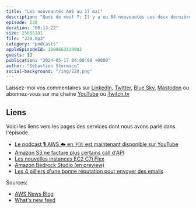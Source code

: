 ```yaml
---
title: "Les nouveautés AWS au 17 mai"
description: "Quoi de neuf ?: Il y a eu 64 nouveautés ces deux dernières semaines, j'en ai retenu trois qui me semblent importantes pour les builders, les développeurs/euses. Dans cet épisode je parle d'une nouvelle façon vraiment cool d'accèder à Amazon Bedrock, des instances EC2 Flex, d'un changement important de la facturation de Amazon S3 et d'un article de blog au sujet de l'envoi d'email en masse avec le service SES"
episode: 220
duration: "00:13:22"
size: 25685181
file: "220.mp3"
category: "podcasts"
appleEpisodeId: 1000663119982
guests: []
publication: "2024-05-17 04:00:00 +0000"
author: "Sébastien Stormacq"
social-background: "/img/220.png"
---
```


Laissez-moi vos commentaires sur [LinkedIn](https://www.linkedin.com/in/sebastienstormacq/), [Twitter](https://twitter.com/sebsto), [Blue Sky](https://bsky.app/profile/sebsto.bsky.social), [Mastodon](https://awscommunity.social/@sebsto) ou abonnez-vous sur ma chaîne [YouTube](https://www.youtube.com/sebsto) ou [Twitch.tv](https://www.twitch.tv/sebAWS)

## Liens

Voici les liens vers les pages des services dont nous avons parlé dans l'épisode.

- [Le podcast 🎙 AWS ☁️ en 🇫🇷 est maintenant disponible sur YouTube](https://www.youtube.com/watch?v=FoiENh1_kjU&list=PLZ_TUMnTqfu9lG7nh_3VHJ1iM2q9grWvd&pp=gAQBiAQB)
- [Amazon S3 ne facture plus certains call d'API](https://aws.amazon.com/about-aws/whats-new/2024/05/amazon-s3-no-charge-http-error-codes/)
- [Les nouvelles instances EC2 C7i Flex](https://aws.amazon.com/blogs/aws/new-compute-optimized-c7i-flex-amazon-ec2-flex-instances/)
- [Amazon Bedrock Studio (en preview)](https://aws.amazon.com/blogs/aws/build-generative-ai-applications-with-amazon-bedrock-studio-preview/)
- [Les 4 pilliers d'une bonne réputation pour envoyer des emails](https://aws.amazon.com/blogs/messaging-and-targeting/the-four-pillars-of-email-reputation/)

Sources: 

- [AWS News Blog](https://aws.amazon.com/blogs/aws/)
- [What's new feed](https://aws.amazon.com/about-aws/whats-new/2023/)
